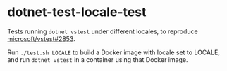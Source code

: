 # dotnet-test-locale-test

Tests running `dotnet vstest` under different locales, to reproduce [microsoft/vstest#2853](https://github.com/microsoft/vstest/issues/2853).

Run `./test.sh LOCALE` to build a Docker image with locale set to LOCALE, and run `dotnet vstest` in a container using that Docker image.
